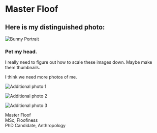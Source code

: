 # Master Floof

## Here is my distinguished photo:
![Bunny Portrait](docs/assets/IMG_7447.JPG)

### Pet my head.

<p>I really need to figure out how to scale these images down. Maybe make them thumbnails. </p>
<p>I think we need more photos of me.
  
![Additional photo 1](docs/assets/2022-08-21%2011.35.55.jpg) <br>

![Additional photo 2](docs/assets/2022-08-22%2012.20.44.jpg) <br>

![Additional photo 3](docs/assets/2022-08-24%2007.51.20.jpg) <br> </p>



<p>Master Floof <br>
MSc, Floofiness <br>
PhD Candidate, Anthropology </p>
